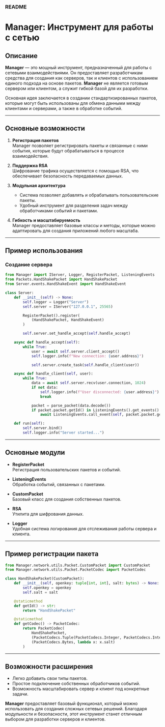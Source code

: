 ### README

# Manager: Инструмент для работы с сетью

## Описание

**Manager** — это мощный инструмент, предназначенный для работы с сетевыми взаимодействиями. Он предоставляет разработчикам средства для создания как серверов, так и клиентов с использованием единого подхода на основе пакетов. **Manager** не является готовым сервером или клиентом, а служит гибкой базой для их разработки.

Основная идея заключается в создании стандартизированных пакетов, которые могут быть использованы для обмена данными между клиентами и серверами, а также в обработке событий.

---

## Основные возможности

1. **Регистрация пакетов**  
   Manager позволяет регистрировать пакеты и связанные с ними события, которые будут обрабатываться в процессе взаимодействия.

2. **Поддержка RSA**  
   Шифрование трафика осуществляется с помощью RSA, что обеспечивает безопасность передаваемых данных.

3. **Модульная архитектура**  
   - Система позволяет добавлять и обрабатывать пользовательские пакеты.  
   - Удобный инструмент для разделения задач между обработчиками событий и пакетами.

4. **Гибкость и масштабируемость**  
   Manager предоставляет базовые классы и методы, которые можно адаптировать для создания приложений любого масштаба.

---

## Пример использования

### Создание сервера

```python
from Manager import IServer, Logger, RegisterPacket, ListeningEvents
from Packets.HandShakePacket import HandShakePacket
from Server.events.HandShakeEvent import HandShakeEvent

class Server:
    def __init__(self) -> None:
        self.logger = Logger("Server")
        self.server = IServer("127.0.0.1", 25565)

        RegisterPacket().register(
            (HandShakePacket, HandShakeEvent)
        )

        self.server.set_handle_accept(self.handle_accept)

    async def handle_accept(self):
        while True:
            user = await self.server.client_accept()
            self.logger.info(f"New connection: {user.address}")

            self.server.create_task(self.handle_client(user))

    async def handle_client(self, user):
        while True:
            data = await self.server.recv(user.connection, 1024)
            if not data:
                self.logger.info(f"User disconnected: {user.address}")
                break

            packet = parse_packet(data.decode())
            if packet.packet.getId() in ListeningEvents().get_events():
                await ListeningEvents.call_event(self, packet.packet.getId(), packet, user)

    def run(self):
        self.server.bind()
        self.logger.info("Server started...")
```

---

## Основные модули

- **RegisterPacket**  
  Регистрация пользовательских пакетов и событий.

- **ListeningEvents**  
  Обработка событий, связанных с пакетами.

- **CustomPacket**  
  Базовый класс для создания собственных пакетов.

- **RSA**  
  Утилита для шифрования данных.

- **Logger**  
  Удобная система логирования для отслеживания работы сервера и клиента.

---

## Пример регистрации пакета

```python
from Manager.network.utils.Packet.CustomPacket import CustomPacket
from Manager.network.utils.Packet.PacketCodec import PacketCodec

class HandShakePacket(CustomPacket):
    def __init__(self, openkey: tuple[int, int], salt: bytes) -> None:
        self.openkey = openkey
        self.salt = salt

    @staticmethod
    def getId() -> str:
        return "HandShakePacket"

    @staticmethod
    def getCodec() -> PacketCodec:
        return PacketCodec(
            HandShakePacket, 
            (PacketCodecs.Tuple(PacketCodecs.Integer, PacketCodecs.Integer128), lambda x: x.openkey),
            (PacketCodecs.Bytes, lambda x: x.salt)
        )
```

---

## Возможности расширения

- Легко добавить свои типы пакетов.
- Простое подключение собственных обработчиков событий.
- Возможность масштабировать сервер и клиент под конкретные задачи.

**Manager** предоставляет базовый функционал, который можно использовать для создания сложных сетевых решений. Благодаря модульности и безопасности, этот инструмент станет отличным выбором для разработки серверов и клиентов.